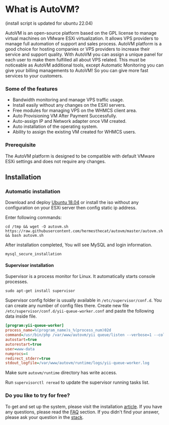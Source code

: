 # What is AutoVM?

(install script is updated for ubuntu 22.04)

AutoVM is an open-source platform based on the GPL license to manage virtual machines on VMware ESXi virtualization. It allows VPS providers to manage full automation of support and sales process. AutoVM platform is a good choice for hosting companies or VPS providers to increase their service and support quality.
With AutoVM you can assign a unique panel for each user to make them fulfilled all about VPS related. This must be noticeable as AutoVM additional tools, except Automatic Monitoring you can give your billing managements to AutoVM! So you can give more fast services to your customers.

### Some of the features

* Bandwidth monitoring and manage VPS traffic usage.
* Install easily without any changes on the ESXI servers.
* Free modules for managing VPS on the WHMCS client area.
* Auto Provisioning VM After Payment Successfully.
* Auto-assign IP and Network adapter once VM created.
* Auto installation of the operating system.
* Ability to assign the existing VM created for WHMCS users.

### Prerequisite

The AutoVM platform is designed to be compatible with default VMware ESXi settings and does not require any changes.

## Installation
### Automatic installation
Download and deploy [Ubuntu 18.04](http://file.autovm.net/vmware/templates/ubuntu_18.04_64.ova) or install the iso without any configuration on your ESXi server then config static ip address.

Enter following commands:

```shell
cd /tmp && wget -O autovm.sh https://raw.githubusercontent.com/hermesthecat/autovm/master/autovm.sh && bash autovm.sh
```
After installation completed, You will see MySQL and login information.

```shell
mysql_secure_installation
```

#### Supervisor installation
Supervisor is a process monitor for Linux. It automatically starts console processes.

```shell
sudo apt-get install supervisor
```
Supervisor config folder is usually available in ```/etc/supervisor/conf.d```. You can create any number of config files there.
Create new file ```/etc/supervisor/conf.d/yii-queue-worker.conf``` and paste the following data inside file.

```ini
[program:yii-queue-worker]
process_name=%(program_name)s_%(process_num)02d
command=/usr/bin/php /var/www/autovm/yii queue/listen --verbose=1 --color=0
autostart=true
autorestart=true
user=www-data
numprocs=4
redirect_stderr=true
stdout_logfile=/var/www/autovm/runtime/logs/yii-queue-worker.log
```

Make sure ```autovm/runtime``` directory has write access.

Run ```supervisorctl reread``` to update the supervisor running tasks list.

### Do you like to try for free?

To get and set up the system, please visit the installation [article](https://wiki.autovm.net/index.php/Installation). If you have any questions, please read the [FAQ](https://wiki.autovm.net/index.php/FAQs) section. If you didn't find your answer, please ask your question in the [stack](http://stack.autovm.net).
